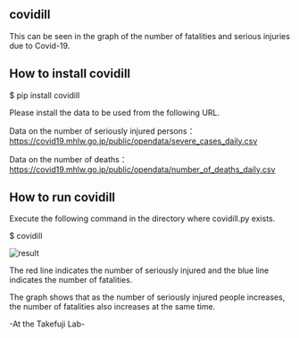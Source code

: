 ## covidill
This can be seen in the graph of the number of fatalities and serious injuries due to Covid-19.
## How to install covidill
$ pip install covidill

Please install the data to be used from the following URL.

Data on the number of seriously injured persons：
https://covid19.mhlw.go.jp/public/opendata/severe_cases_daily.csv

Data on the number of deaths：
https://covid19.mhlw.go.jp/public/opendata/number_of_deaths_daily.csv

## How to run covidill
Execute the following command in the directory where covidill.py exists.<br>

$ covidill

![result](https://user-images.githubusercontent.com/78309273/174234983-3d6f7daf-97be-4922-9e14-882b4c62827e.png)

The red line indicates the number of seriously injured and the blue line indicates the number of fatalities.

The graph shows that as the number of seriously injured people increases, the number of fatalities also increases at the same time.

-At the Takefuji Lab-
